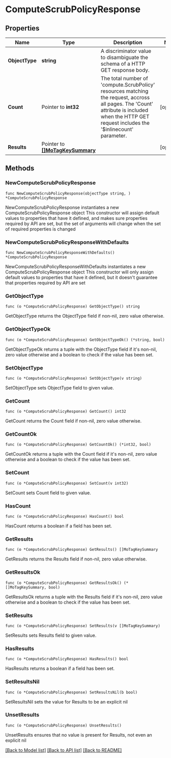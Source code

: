 # ComputeScrubPolicyResponse

## Properties

Name | Type | Description | Notes
------------ | ------------- | ------------- | -------------
**ObjectType** | **string** | A discriminator value to disambiguate the schema of a HTTP GET response body. | 
**Count** | Pointer to **int32** | The total number of &#39;compute.ScrubPolicy&#39; resources matching the request, accross all pages. The &#39;Count&#39; attribute is included when the HTTP GET request includes the &#39;$inlinecount&#39; parameter. | [optional] 
**Results** | Pointer to [**[]MoTagKeySummary**](MoTagKeySummary.md) |  | [optional] 

## Methods

### NewComputeScrubPolicyResponse

`func NewComputeScrubPolicyResponse(objectType string, ) *ComputeScrubPolicyResponse`

NewComputeScrubPolicyResponse instantiates a new ComputeScrubPolicyResponse object
This constructor will assign default values to properties that have it defined,
and makes sure properties required by API are set, but the set of arguments
will change when the set of required properties is changed

### NewComputeScrubPolicyResponseWithDefaults

`func NewComputeScrubPolicyResponseWithDefaults() *ComputeScrubPolicyResponse`

NewComputeScrubPolicyResponseWithDefaults instantiates a new ComputeScrubPolicyResponse object
This constructor will only assign default values to properties that have it defined,
but it doesn't guarantee that properties required by API are set

### GetObjectType

`func (o *ComputeScrubPolicyResponse) GetObjectType() string`

GetObjectType returns the ObjectType field if non-nil, zero value otherwise.

### GetObjectTypeOk

`func (o *ComputeScrubPolicyResponse) GetObjectTypeOk() (*string, bool)`

GetObjectTypeOk returns a tuple with the ObjectType field if it's non-nil, zero value otherwise
and a boolean to check if the value has been set.

### SetObjectType

`func (o *ComputeScrubPolicyResponse) SetObjectType(v string)`

SetObjectType sets ObjectType field to given value.


### GetCount

`func (o *ComputeScrubPolicyResponse) GetCount() int32`

GetCount returns the Count field if non-nil, zero value otherwise.

### GetCountOk

`func (o *ComputeScrubPolicyResponse) GetCountOk() (*int32, bool)`

GetCountOk returns a tuple with the Count field if it's non-nil, zero value otherwise
and a boolean to check if the value has been set.

### SetCount

`func (o *ComputeScrubPolicyResponse) SetCount(v int32)`

SetCount sets Count field to given value.

### HasCount

`func (o *ComputeScrubPolicyResponse) HasCount() bool`

HasCount returns a boolean if a field has been set.

### GetResults

`func (o *ComputeScrubPolicyResponse) GetResults() []MoTagKeySummary`

GetResults returns the Results field if non-nil, zero value otherwise.

### GetResultsOk

`func (o *ComputeScrubPolicyResponse) GetResultsOk() (*[]MoTagKeySummary, bool)`

GetResultsOk returns a tuple with the Results field if it's non-nil, zero value otherwise
and a boolean to check if the value has been set.

### SetResults

`func (o *ComputeScrubPolicyResponse) SetResults(v []MoTagKeySummary)`

SetResults sets Results field to given value.

### HasResults

`func (o *ComputeScrubPolicyResponse) HasResults() bool`

HasResults returns a boolean if a field has been set.

### SetResultsNil

`func (o *ComputeScrubPolicyResponse) SetResultsNil(b bool)`

 SetResultsNil sets the value for Results to be an explicit nil

### UnsetResults
`func (o *ComputeScrubPolicyResponse) UnsetResults()`

UnsetResults ensures that no value is present for Results, not even an explicit nil

[[Back to Model list]](../README.md#documentation-for-models) [[Back to API list]](../README.md#documentation-for-api-endpoints) [[Back to README]](../README.md)


